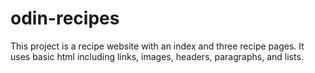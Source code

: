 # odin-recipes
This project is a recipe website with an index and three recipe pages.
It uses basic html including links, images, headers, paragraphs, and lists.